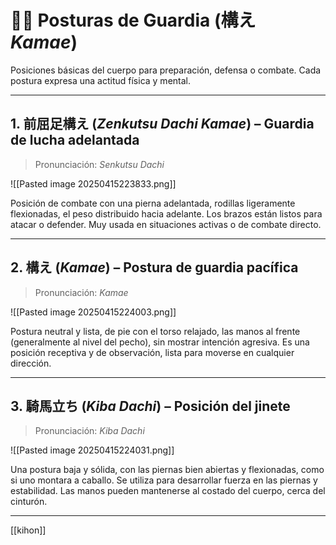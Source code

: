 
# 🧍‍♂️ Posturas de Guardia (構え *Kamae*)

Posiciones básicas del cuerpo para preparación, defensa o combate. Cada postura expresa una actitud física y mental.

---

## 1. 前屈足構え (*Zenkutsu Dachi Kamae*) – Guardia de lucha adelantada

> Pronunciación: *Senkutsu Dachi*

![[Pasted image 20250415223833.png]]

Posición de combate con una pierna adelantada, rodillas ligeramente flexionadas, el peso distribuido hacia adelante. Los brazos están listos para atacar o defender. Muy usada en situaciones activas o de combate directo.

---

## 2. 構え (*Kamae*) – Postura de guardia pacífica

> Pronunciación: *Kamae*

![[Pasted image 20250415224003.png]]

Postura neutral y lista, de pie con el torso relajado, las manos al frente (generalmente al nivel del pecho), sin mostrar intención agresiva. Es una posición receptiva y de observación, lista para moverse en cualquier dirección.

---


## 3. 騎馬立ち (*Kiba Dachi*) – Posición del jinete

> Pronunciación: *Kiba Dachi*

![[Pasted image 20250415224031.png]]

Una postura baja y sólida, con las piernas bien abiertas y flexionadas, como si uno montara a caballo. Se utiliza para desarrollar fuerza en las piernas y estabilidad. Las manos pueden mantenerse al costado del cuerpo, cerca del cinturón.

---
[[kihon]]